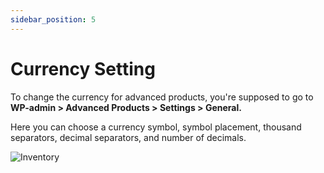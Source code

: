 ```yaml
---
sidebar_position: 5
---
```

# Currency Setting

To change the currency for advanced products, you're supposed to go to **WP-admin > Advanced Products > Settings > General.**

Here you can choose a currency symbol, symbol placement, thousand separators, decimal separators, and number of decimals.

![Inventory](./img/currency.avif)



